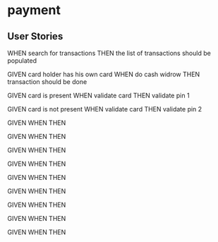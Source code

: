 # payment

## User Stories

WHEN search for transactions 
THEN the list of transactions should be populated 

GIVEN card holder has his own card
WHEN do cash widrow
THEN transaction should be done 

GIVEN card is present 
WHEN validate card 
THEN validate pin 1

GIVEN card is not present 
WHEN validate card
THEN validate pin 2

GIVEN
WHEN 
THEN

GIVEN
WHEN 
THEN

GIVEN
WHEN 
THEN

GIVEN
WHEN 
THEN

GIVEN
WHEN 
THEN

GIVEN
WHEN 
THEN

GIVEN
WHEN 
THEN

GIVEN
WHEN 
THEN

GIVEN
WHEN 
THEN

